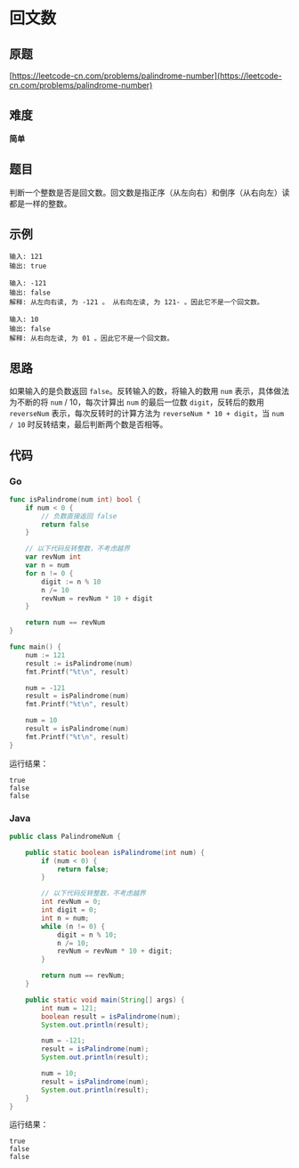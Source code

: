 # 回文数

## 原题

[https://leetcode-cn.com/problems/palindrome-number](https://leetcode-cn.com/problems/palindrome-number)

## 难度

**简单**

## 题目

判断一个整数是否是回文数。回文数是指正序（从左向右）和倒序（从右向左）读都是一样的整数。

## 示例

```
输入: 121
输出: true
```

```
输入: -121
输出: false
解释: 从左向右读, 为 -121 。 从右向左读, 为 121- 。因此它不是一个回文数。
```

```
输入: 10
输出: false
解释: 从右向左读, 为 01 。因此它不是一个回文数。
```

## 思路

如果输入的是负数返回 `false`。反转输入的数，将输入的数用 `num` 表示，具体做法为不断的将 `num` / 10，每次计算出 `num` 的最后一位数 `digit`，反转后的数用 `reverseNum` 表示，每次反转时的计算方法为 `reverseNum * 10 + digit`，当 `num / 10` 时反转结束，最后判断两个数是否相等。

## 代码

### Go

```go
func isPalindrome(num int) bool {
    if num < 0 {
        // 负数直接返回 false
        return false
    }

    // 以下代码反转整数，不考虑越界
    var revNum int
    var n = num
    for n != 0 {
        digit := n % 10
        n /= 10
        revNum = revNum * 10 + digit
    }

    return num == revNum
}
```

```go
func main() {
    num := 121
    result := isPalindrome(num)
    fmt.Printf("%t\n", result)

    num = -121
    result = isPalindrome(num)
    fmt.Printf("%t\n", result)

    num = 10
    result = isPalindrome(num)
    fmt.Printf("%t\n", result)
}
```

运行结果：

```
true
false
false
```

### Java

```java
public class PalindromeNum {

    public static boolean isPalindrome(int num) {
        if (num < 0) {
            return false;
        }

        // 以下代码反转整数，不考虑越界
        int revNum = 0;
        int digit = 0;
        int n = num;
        while (n != 0) {
            digit = n % 10;
            n /= 10;
            revNum = revNum * 10 + digit;
        }

        return num == revNum;
    }

    public static void main(String[] args) {
        int num = 121;
        boolean result = isPalindrome(num);
        System.out.println(result);

        num = -121;
        result = isPalindrome(num);
        System.out.println(result);

        num = 10;
        result = isPalindrome(num);
        System.out.println(result);
    }
}
```

运行结果：

```
true
false
false
```


